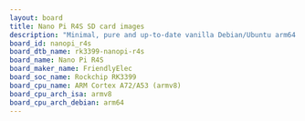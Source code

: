 ```yaml
---
layout: board
title: Nano Pi R4S SD card images
description: "Minimal, pure and up-to-date vanilla Debian/Ubuntu arm64 SD card images for Nano Pi R4S by FriendlyElec, SoC: Rockchip RK3399, CPU ISA: armv8"
board_id: nanopi_r4s
board_dtb_name: rk3399-nanopi-r4s
board_name: Nano Pi R4S
board_maker_name: FriendlyElec
board_soc_name: Rockchip RK3399
board_cpu_name: ARM Cortex A72/A53 (armv8)
board_cpu_arch_isa: armv8
board_cpu_arch_debian: arm64
---
```

